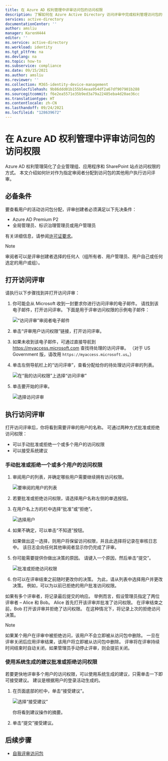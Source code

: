 ```yaml
---
title: 在 Azure AD 权利管理中评审访问包的访问权限
description: 了解如何在 Azure Active Directory 访问评审中完成权利管理访问包的访问评审。
services: active-directory
documentationCenter: ''
author: amsliu
manager: KarenH444
editor: ''
ms.service: active-directory
ms.workload: identity
ms.tgt_pltfrm: na
ms.devlang: na
ms.topic: how-to
ms.subservice: compliance
ms.date: 09/15/2021
ms.author: amsliu
ms.reviewer: ''
ms.collection: M365-identity-device-management
ms.openlocfilehash: 9b86ddd01b155b54eaa954df2a67df907901b288
ms.sourcegitcommit: f6e2ea5571e35b9ed3a79a22485eba4d20ae36cc
ms.translationtype: HT
ms.contentlocale: zh-CN
ms.lasthandoff: 09/24/2021
ms.locfileid: "128639672"
---
```

# <a name="review-access-of-an-access-package-in-azure-ad-entitlement-management"></a>在 Azure AD 权利管理中评审访问包的访问权限

Azure AD 权利管理简化了企业管理组、应用程序和 SharePoint 站点访问权限的方式。 本文介绍如何针对作为指定审阅者分配到访问包的其他用户执行访问评审。

## <a name="prerequisites"></a>必备条件

要查看用户的活动访问包分配，评审创建者必须满足以下先决条件：
- Azure AD Premium P2
- 全局管理员、标识治理管理员或用户管理员

有关详细信息，请参阅[许可证要求](entitlement-management-overview.md#license-requirements)。

>[!NOTE]
>审阅者可以是评审创建者选择的任何人（组所有者、用户管理员、用户自己或任何选定的用户或组）。


## <a name="open-the-access-review"></a>打开访问评审

请执行以下步骤找到并打开访问评审：

1. 你可能会从 Microsoft 收到一封要求你进行访问评审的电子邮件。 请找到该电子邮件，打开访问评审。 下面是用于评审访问权限的示例电子邮件：
    
    ![“访问评审”审阅者电子邮件](./media/entitlement-management-access-reviews-review-access/review-access-reviewer-email.png)

1. 单击“评审用户访问权限”链接，打开访问评审。 

1. 如果未收到该电子邮件，可通过直接导航到 https://myaccess.microsoft.com 查找待处理的访问评审。  （对于 US Government 版，请改用 `https://myaccess.microsoft.us`。）

1. 单击左侧导航栏上的“访问评审”，查看分配给你的待处理访问评审的列表。
    
    ![在“我的访问权限”上选择“访问评审”](./media/entitlement-management-access-reviews-review-access/review-access-myaccess-select-access-review.png)

1. 单击要开始的评审。
    
    ![选择访问评审](./media/entitlement-management-access-reviews-review-access/review-access-select-access-review.png)

## <a name="perform-the-access-review"></a>执行访问评审

打开访问评审后，你将看到需要评审的用户的名称。 可通过两种方式批准或拒绝访问权限：
- 可以手动批准或拒绝一个或多个用户的访问权限
- 可以接受系统建议

### <a name="manually-approve-or-deny-access-for-one-or-more-users"></a>手动批准或拒绝一个或多个用户的访问权限
1. 审阅用户的列表，并确定哪些用户需要继续拥有访问权限。

    ![要审阅的用户的列表](./media/entitlement-management-access-reviews-review-access/review-access-list-of-users.png)

1. 若要批准或拒绝访问权限，请选择用户名称左侧的单选按钮。

1. 在用户名上方的栏中选择“批准”或“拒绝”。

    ![选择用户](./media/entitlement-management-access-reviews-review-access/review-access-select-users.png)

1. 如果不确定，可以单击“不知道”按钮。

    如果做出这一选择，则用户将保留访问权限，并且此选择将记录在审核日志中。 该日志会向任何其他审阅者显示你仍完成了评审。

1. 你可能需要提供你做出决策的原因。 请键入一个原因，然后单击“提交”。

    ![批准或拒绝访问权限](./media/entitlement-management-access-reviews-review-access/review-access-decision-approve.png)

1. 你可以在评审结束之前随时更改你的决策。 为此，请从列表中选择用户并更改决策。 例如，可以为以前已拒绝的用户批准访问权限。

如果有多个评审者，将记录最后提交的响应。 举例而言，假设管理员指定了两位评审者 – Alice 和 Bob。 Alice 首先打开该评审并批准了访问权限。 在评审结束之前，Bob 打开该评审并拒绝了访问权限。 在这种情况下，将记录上次的拒绝访问决策。

>[!NOTE]
>如果某个用户在评审中被拒绝访问，该用户不会立即被从访问包中删除。 一旦在评审关闭后应用评审结果，该用户将立即被从访问包中删除。 评审将在评审持续时间结束时自动关闭，如果管理员手动停止评审，则会提前关闭。 

### <a name="approve-or-deny-access-using-the-system-generated-recommendations"></a>使用系统生成的建议批准或拒绝访问权限

若要更快地评审多个用户的访问权限，可以使用系统生成的建议，只需单击一下即可接受建议。 建议是根据用户的登录活动生成的。

1.  在页面底部的栏中，单击“接受建议”。
    
    ![选择“接受建议”](./media/entitlement-management-access-reviews-review-access/review-access-use-recommendations.png)
    
    你将看到建议操作的摘要。

1.  单击“提交”接受建议。

## <a name="next-steps"></a>后续步骤

- [自我评审访问包](entitlement-management-access-reviews-self-review.md)
